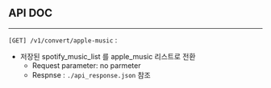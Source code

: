 ##  API DOC

---

```[GET] /v1/convert/apple-music``` :  
  - 저장된 spotify_music_list 를 apple_music 리스트로 전환 
    - Request parameter: no parmeter
    - Respnse : ```./api_response.json``` 참조 